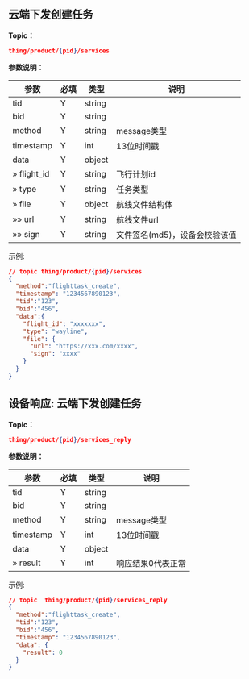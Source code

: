 ## 云端下发创建任务

**Topic：**
```json
thing/product/{pid}/services
```

**参数说明：**

| 参数                               | 必填 | 类型   | 说明                               |
| ---------------------------------- | ---- | ------ | ---------------------------------- |
| tid                                | Y   | string |                                    |
| bid                                | Y   | string |                                    |
| method                             | Y   | string | message类型                        |
| timestamp                          | Y   | int    | 13位时间戳                         |
| data                               | Y   | object |                            |
| » flight_id                      | Y   | string| 飞行计划id                |
| » type | Y   | string| 任务类型               |
| » file| Y   | object| 航线文件结构体               |
| »» url| Y   | string| 航线文件url              |
| »» sign| Y   | string| 文件签名(md5)，设备会校验该值              |

示例:
```json
// topic thing/product/{pid}/services
{
  "method":"flighttask_create",
  "timestamp": "1234567890123",
  "tid":"123",
  "bid":"456",
  "data":{
    "flight_id": "xxxxxxx",
    "type": "wayline",
    "file": {
      "url": "https://xxx.com/xxxx",
      "sign": "xxxx"
    }
  }
}
```

## 设备响应: 云端下发创建任务
**Topic：**

```json
thing/product/{pid}/services_reply
```

**参数说明：**

| 参数                               | 必填 | 类型   | 说明                               |
| ---------------------------------- | ---- | ------ | ---------------------------------- |
| tid                                | Y   | string |                                    |
| bid                                | Y   | string |                                    |
| method                             | Y   | string | message类型                        |
| timestamp                          | Y   | int    | 13位时间戳                         |
| data                               | Y   | object |                            |
| » result                      | Y   | int    | 响应结果0代表正常               |

示例:
```json
// topic  thing/product/{pid}/services_reply
{
  "method":"flighttask_create",
  "tid":"123",
  "bid":"456",
  "timestamp": "1234567890123",
  "data": {
    "result": 0
  }
}
```